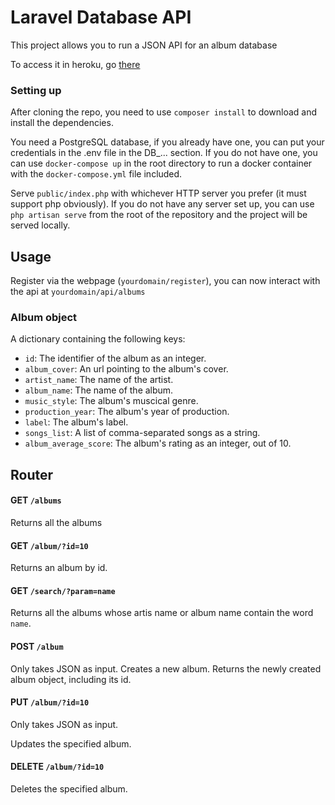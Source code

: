 # Laravel Database API

This project allows you to run a JSON API for an album database

To access it in heroku, go [there](http://laravel-album-db.herokuapp.com/)


### Setting up
After cloning the repo, you need to use `composer install` to download and install the dependencies.

You need a PostgreSQL database, if you already have one, you can put your credentials in the .env file in the DB_... section. If you do not have one, you can use `docker-compose up` in the root directory to run a docker container with the `docker-compose.yml` file included.

Serve `public/index.php` with whichever HTTP server you prefer (it must support php obviously). If you do not have any server set up, you can use `php artisan serve` from the root of the repository and the project will be served locally.

## Usage
Register via the webpage (`yourdomain/register`), you can now interact with the api at  `yourdomain/api/albums`

### Album object
A dictionary containing the following keys:

  * `id`: The identifier of the album as an integer.
  * `album_cover`: An url pointing to the album's cover.
  * `artist_name`: The name of the artist.
  * `album_name`: The name of the album.
  * `music_style`: The album's muscical genre.
  * `production_year`: The album's year of production.
  * `label`: The album's label.
  * `songs_list`: A list of comma-separated songs as a string.
  * `album_average_score`: The album's rating as an integer, out of 10.

## Router

#### GET `/albums`
Returns all the albums

#### GET `/album/?id=10`
Returns an album by id.

#### GET `/search/?param=name`
Returns all the albums whose artis name or album name contain the word `name`.

#### POST `/album`
Only takes JSON as input.
Creates a new album.
Returns the newly created album object, including its id.

#### PUT `/album/?id=10`
Only takes JSON as input.

Updates the specified album.

#### DELETE `/album/?id=10`
Deletes the specified album.
